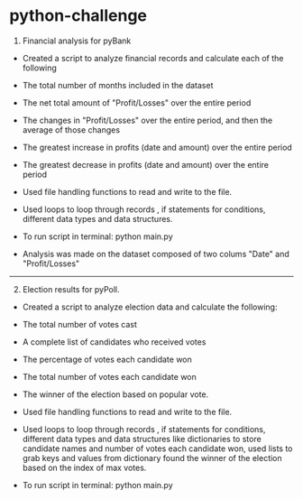 # python-challenge

1. Financial analysis for pyBank 
    
- Created a script to analyze financial records and calculate each of the following 
    
* The total number of months included in the dataset

* The net total amount of "Profit/Losses" over the entire period

* The changes in "Profit/Losses" over the entire period, and then the average of those changes

* The greatest increase in profits (date and amount) over the entire period

* The greatest decrease in profits (date and amount) over the entire period

- Used file handling functions to read and write to the file.

- Used loops to loop through records , if statements for conditions, different data types and data structures.

- To run script in terminal: python main.py

- Analysis was made on the dataset composed of two colums "Date" and "Profit/Losses"


-------------------------------------------------------------------------------------------------------------------------------------
 


2. Election results for pyPoll.

- Created a script to analyze election data and calculate the following:

* The total number of votes cast

* A complete list of candidates who received votes

* The percentage of votes each candidate won

* The total number of votes each candidate won

* The winner of the election based on popular vote.

- Used file handling functions to read and write to the file.

- Used loops to loop through records , if statements for conditions, different data types and data structures like dictionaries to store candidate names and number of votes each candidate won, used lists to grab keys and values from dictionary found the winner of the election based on the index of max votes.  

- To run script in terminal: python main.py


